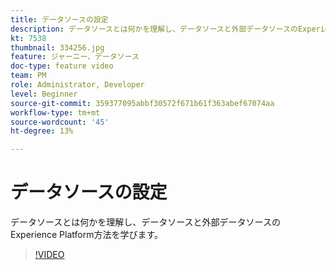 ```yaml
---
title: データソースの設定
description: データソースとは何かを理解し、データソースと外部データソースのExperience Platform方法を学びます。
kt: 7538
thumbnail: 334256.jpg
feature: ジャーニー、データソース
doc-type: feature video
team: PM
role: Administrator, Developer
level: Beginner
source-git-commit: 359377095abbf30572f671b61f363abef67074aa
workflow-type: tm+mt
source-wordcount: '45'
ht-degree: 13%

---
```



# データソースの設定

データソースとは何かを理解し、データソースと外部データソースのExperience Platform方法を学びます。

>[!VIDEO](https://video.tv.adobe.com/v/334256?quality=12)
